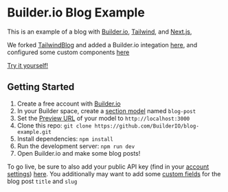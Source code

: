 # Builder.io Blog Example

This is an example of a blog with [Builder.io](https://www.builder.io/m/developers), [Tailwind](https://github.com/tailwindlabs/tailwindcss), and [Next.js](https://github.com/vercel/next.js/),

We forked [TailwindBlog](https://github.com/timlrx/tailwind-nextjs-starter-blog) and added a Builder.io integation [here](https://github.com/BuilderIO/blog-example/blob/main/pages/blog/%5B...slug%5D.js#L1), and configured some custom components [here](./builder.config.js)

[Try it yourself!](https://builder.io/demo/blog/example?demoHost=blog-example-builder-io.vercel.app&demoModel=blog-post&demoPath=/blog/example)

## Getting Started

1. Create a free account with [Builder.io](https://www.builder.io/)
2. In your Builder space, create a [section model](https://www.builder.io/c/docs/models-sections) named `blog-post`
3. Set the [Preview URL](https://www.builder.io/c/docs/guides/preview-url) of your model to `http://localhost:3000`
4. Clone this repo: `git clone https://github.com/BuilderIO/blog-example.git`
5. Install dependencies: `npm install`
6. Run the development server: `npm run dev`
7. Open Builder.io and make some blog posts!

To go live, be sure to also add your public API key (find in your [account settings](builder.io/account)) [here](https://github.com/BuilderIO/blog-example/blob/main/pages/blog/%5B...slug%5D.js#L4). You additionally may want to add some [custom fields](https://www.builder.io/c/docs/custom-fields) for the blog post `title` and `slug`
